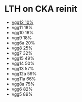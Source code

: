 # LTH on CKA reinit
- [vgg12 10%](https://github.com/YHJYH/Machine_Learning/blob/main/projects/Master_Thesis/experiments/cl12re.md#cl-vgg12-reinit)
- vgg11 18%
- vgg10 18%
- vgg9 18%
- vgg6a 20%
- vgg8 25%
- vgg7 32%
- vgg15 49%
- vgg14 50%
- vgg13 57%
- vgg12a 59%
- vgg11a 66%
- vgg8a 75%
- vgg6 82%
- vgg5 89%
